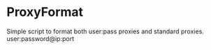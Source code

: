 # ProxyFormat
Simple script to format both user:pass proxies and standard proxies.
user:password@ip:port